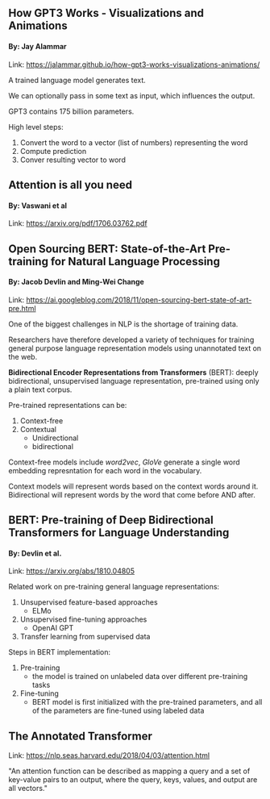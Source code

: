 ## How GPT3 Works - Visualizations and Animations

#### By: Jay Alammar

Link: https://jalammar.github.io/how-gpt3-works-visualizations-animations/

A trained language model generates text.

We can optionally pass in some text as input, which influences the output.

GPT3 contains 175 billion parameters.

High level steps:

1. Convert the word to a vector (list of numbers) representing the word
2. Compute prediction
3. Conver resulting vector to word


## Attention is all you need

#### By: Vaswani et al

Link: https://arxiv.org/pdf/1706.03762.pdf


## Open Sourcing BERT: State-of-the-Art Pre-training for Natural Language Processing

#### By: Jacob Devlin and Ming-Wei Change

Link: https://ai.googleblog.com/2018/11/open-sourcing-bert-state-of-art-pre.html

One of the biggest challenges in NLP is the shortage of training data.

Researchers have therefore developed a variety of techniques for training general purpose language representation models using unannotated text on the web.

**Bidirectional Encoder Representations from Transformers** (BERT): deeply bidirectional, unsupervised language representation, pre-trained using only a plain text corpus.

Pre-trained representations can be:

1. Context-free
2. Contextual
	- Unidirectional
	- bidirectional

Context-free models include *word2vec*, *GloVe* generate a single word embedding represntation for each word in the vocabulary.

Context models will represent words based on the context words around it. Bidirectional will represent words by the word that come before AND after.

## BERT: Pre-training of Deep Bidirectional Transformers for Language Understanding

#### By: Devlin et al.

Link: https://arxiv.org/abs/1810.04805

Related work on pre-training general language representations:

1. Unsupervised feature-based approaches
	- ELMo
2. Unsupervised fine-tuning approaches
	- OpenAI GPT
3. Transfer learning from supervised data


Steps in BERT implementation:

1. Pre-training
	- the model is trained on unlabeled data over different pre-training tasks
2. Fine-tuning
	- BERT model is first initialized with the pre-trained parameters, and all of the parameters are fine-tuned using labeled data


## The Annotated Transformer

Link: https://nlp.seas.harvard.edu/2018/04/03/attention.html

"An attention function can be described as mapping a query and a set of key-value pairs to an output, where the query, keys, values, and output are all vectors."


